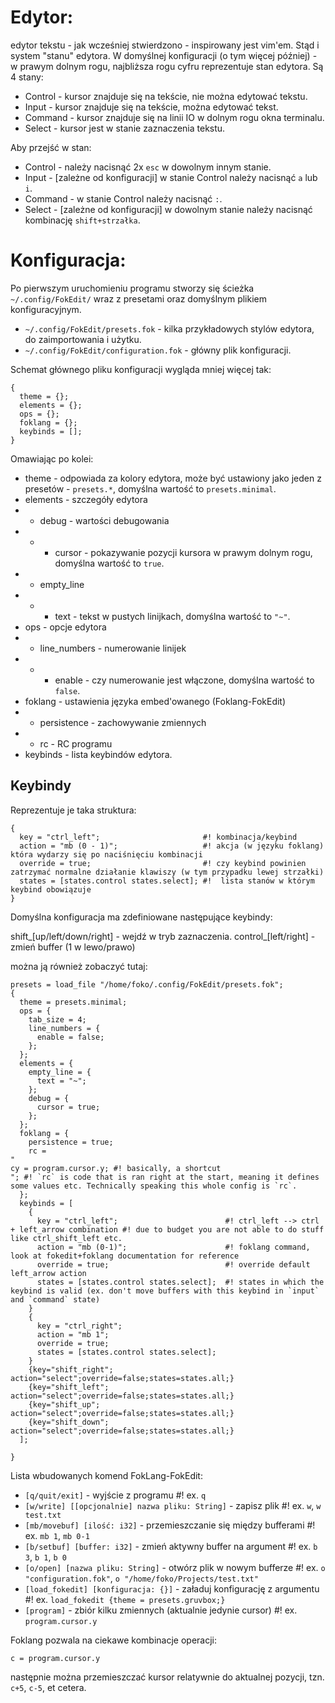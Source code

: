 # Edytor:
edytor tekstu - jak wcześniej stwierdzono - inspirowany jest vim'em.
Stąd i system "stanu" edytora. W domyślnej konfiguracji (o tym więcej później) - w prawym dolnym rogu, najbliższa rogu cyfru reprezentuje stan edytora.
Są 4 stany:
* Control - kursor znajduje się na tekście, nie można edytować tekstu.
* Input - kursor znajduje się na tekście, można edytować tekst.
* Command - kursor znajduje się na linii IO w dolnym rogu okna terminalu.
* Select - kursor jest w stanie zaznaczenia tekstu.

Aby przejść w stan:
* Control - należy nacisnąć 2x `esc` w dowolnym innym stanie.
* Input - [zależne od konfiguracji] w stanie Control należy nacisnąć `a` lub `i`.
* Command - w stanie Control należy nacisnąć `:`.
* Select - [zależne od konfiguracji] w dowolnym stanie należy nacisnąć kombinację `shift+strzałka`.


# Konfiguracja:
Po pierwszym uruchomieniu programu stworzy się ścieżka `~/.config/FokEdit/` wraz z presetami oraz domyślnym plikiem konfiguracyjnym.
* `~/.config/FokEdit/presets.fok` - kilka przykładowych stylów edytora, do zaimportowania i użytku.
* `~/.config/FokEdit/configuration.fok` - główny plik konfiguracji.

Schemat głównego pliku konfiguracji wygląda mniej więcej tak:
```fok
{
  theme = {};
  elements = {};
  ops = {};
  foklang = {};
  keybinds = [];
}
```
Omawiając po kolei:
* theme - odpowiada za kolory edytora, może być ustawiony jako jeden z presetów - `presets.*`, domyślna wartość to `presets.minimal`.
* elements - szczegóły edytora
* * debug - wartości debugowania
* * * cursor - pokazywanie pozycji kursora w prawym dolnym rogu, domyślna wartość to `true`.
* * empty_line
* * * text - tekst w pustych linijkach, domyślna wartość to `"~"`.
* ops - opcje edytora
* * line_numbers - numerowanie linijek
* * * enable - czy numerowanie jest włączone, domyślna wartość to `false`.
* foklang - ustawienia języka embed'owanego (Foklang-FokEdit)
* * persistence - zachowywanie zmiennych
* * rc - RC programu
* keybinds - lista keybindów edytora.


## Keybindy
Reprezentuje je taka struktura:
```fok
{
  key = "ctrl_left";                       #! kombinacja/keybind
  action = "mb (0 - 1)";                   #! akcja (w języku foklang) która wydarzy się po naciśnięciu kombinacji
  override = true;                         #! czy keybind powinien zatrzymać normalne działanie klawiszy (w tym przypadku lewej strzałki)
  states = [states.control states.select]; #!  lista stanów w którym keybind obowiązuje
}
```

Domyślna konfiguracja ma zdefiniowane następujące keybindy:

shift_[up/left/down/right] - wejdź w tryb zaznaczenia.
control_[left/right] - zmień buffer (1 w lewo/prawo)



można ją również zobaczyć tutaj:

```
presets = load_file "/home/foko/.config/FokEdit/presets.fok";
{
  theme = presets.minimal;
  ops = {
    tab_size = 4;
    line_numbers = {
      enable = false;
    };
  };
  elements = {
    empty_line = {
      text = "~";
    };
    debug = {
      cursor = true;
    };
  };
  foklang = {
    persistence = true;
    rc = 
"
cy = program.cursor.y; #! basically, a shortcut
"; #! `rc` is code that is ran right at the start, meaning it defines some values etc. Technically speaking this whole config is `rc`.
  };
  keybinds = [ 
    {
      key = "ctrl_left";                        #! ctrl_left --> ctrl + left_arrow combination #! due to budget you are not able to do stuff like ctrl_shift_left etc.
      action = "mb (0-1)";                      #! foklang command, look at fokedit+foklang documentation for reference
      override = true;                          #! override default left_arrow action
      states = [states.control states.select];  #! states in which the keybind is valid (ex. don't move buffers with this keybind in `input` and `command` state)
    }
    {
      key = "ctrl_right";
      action = "mb 1";
      override = true;
      states = [states.control states.select];
    }
    {key="shift_right"; action="select";override=false;states=states.all;}
    {key="shift_left"; action="select";override=false;states=states.all;}
    {key="shift_up"; action="select";override=false;states=states.all;}
    {key="shift_down"; action="select";override=false;states=states.all;}
  ];

}
```






Lista wbudowanych komend FokLang-FokEdit:

* `[q/quit/exit]` - wyjście z programu                                              #! ex. `q`
* `[w/write] [[opcjonalnie] nazwa pliku: String]` - zapisz plik                     #! ex. `w`, `w test.txt`
* `[mb/movebuf] [ilość: i32]` - przemieszczanie się między bufferami                #! ex. `mb 1`, `mb 0-1`
* `[b/setbuf] [buffer: i32]` - zmień aktywny buffer na argument                     #! ex. `b 3`, `b 1`, `b 0`
* `[o/open] [nazwa pliku: String]` - otwórz plik w nowym bufferze                   #! ex. `o "configuration.fok"`, `o "/home/foko/Projects/test.txt"`
* `[load_fokedit] [konfiguracja: {}]` - załaduj konfigurację z argumentu            #! ex. `load_fokedit {theme = presets.gruvbox;}`
* `[program]` - zbiór kilku zmiennych (aktualnie jedynie cursor)                    #! ex. `program.cursor.y`


Foklang pozwala na ciekawe kombinacje operacji:
```
c = program.cursor.y
```
następnie można przemieszczać kursor relatywnie do aktualnej pozycji, tzn. `c+5`, `c-5`, et cetera.


